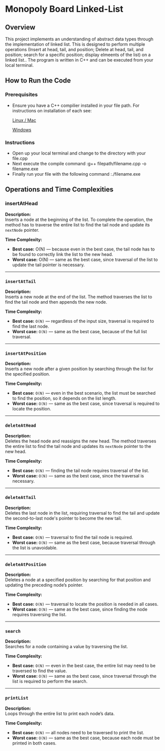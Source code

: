 # Monopoly Board Linked-List

## Overview
This project implements an understanding of abstract data types through the implementation of linked list. This is designed to perform multiple operations (Insert at head, tail, and position; Delete at head, tail, and position; search for a specific position; display elmeents of the list)   on a linked list.. The program is written in C++ and can be
executed from your local terminal. 

## How to Run the Code
### Prerequisites
- Ensure you have a C++ compilier installed in your file path. For instructions on installation of each see:
  
  [Linux / Mac](https://siytek.com/how-to-compile-cpp-on-a-mac/)

  [Windows](https://learn.microsoft.com/en-us/cpp/build/walkthrough-compiling-a-native-cpp-program-on-the-command-line?view=msvc-170) 

### Instructions 
- Open up your local terminal and change to the directory with your file.cpp
- Next execute the compile command
    :g++ filepath/filename.cpp -o filename.exe
- Finally run your file with the following command 
    :./filename.exe
  
## Operations and Time Complexities

### insertAtHead
**Description:**  
Inserts a node at the beginning of the list. To complete the operation, the method has to traverse the entire list to find the tail node and update its `nextNode` pointer.  

**Time Complexity:**  
- **Best case:** O(N) — because even in the best case, the tail node has to be found to correctly link the list to the new head.  
- **Worst case:** O(N) — same as the best case, since traversal of the list to update the tail pointer is necessary.  

---

### `insertAtTail`
**Description:**  
Inserts a new node at the end of the list. The method traverses the list to find the tail node and then appends the new node.  

**Time Complexity:**  
- **Best case:** `O(N)` — regardless of the input size, traversal is required to find the last node.  
- **Worst case:** `O(N)` — same as the best case, because of the full list traversal.  

---

### `insertAtPosition`
**Description:**  
Inserts a new node after a given position by searching through the list for the specified position.  

**Time Complexity:**  
- **Best case:** `O(N)` — even in the best scenario, the list must be searched to find the position, so it depends on the list length.  
- **Worst case:** `O(N)` — same as the best case, since traversal is required to locate the position.  

---

### `deleteAtHead`
**Description:**  
Deletes the head node and reassigns the new head. The method traverses the entire list to find the tail node and updates its `nextNode` pointer to the new head.  

**Time Complexity:**  
- **Best case:** `O(N)` — finding the tail node requires traversal of the list.  
- **Worst case:** `O(N)` — same as the best case, since the traversal is necessary.  

---

### `deleteAtTail`
**Description:**  
Deletes the last node in the list, requiring traversal to find the tail and update the second-to-last node's pointer to become the new tail.  

**Time Complexity:**  
- **Best case:** `O(N)` — traversal to find the tail node is required.  
- **Worst case:** `O(N)` — same as the best case, because traversal through the list is unavoidable.  

---

### `deleteAtPosition`
**Description:**  
Deletes a node at a specified position by searching for that position and updating the preceding node’s pointer.  

**Time Complexity:**  
- **Best case:** `O(N)` — traversal to locate the position is needed in all cases.  
- **Worst case:** `O(N)` — same as the best case, since finding the node requires traversing the list.  

---

### `search`
**Description:**  
Searches for a node containing a value by traversing the list.  

**Time Complexity:**  
- **Best case:** `O(N)` — even in the best case, the entire list may need to be traversed to find the value.  
- **Worst case:** `O(N)` — same as the best case, since traversal through the list is required to perform the search.  

---

### `printList`
**Description:**  
Loops through the entire list to print each node’s data.  

**Time Complexity:**  
- **Best case:** `O(N)` — all nodes need to be traversed to print the list.  
- **Worst case:** `O(N)` — same as the best case, because each node must be printed in both cases.  
